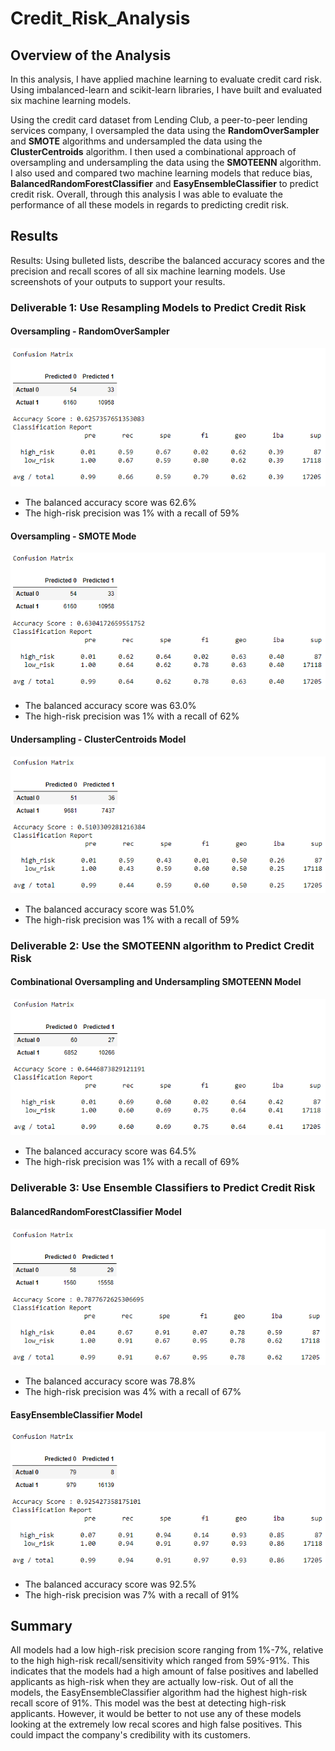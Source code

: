# Credit_Risk_Analysis

## Overview of the Analysis
In this analysis, I have applied machine learning to evaluate credit card risk. Using imbalanced-learn and scikit-learn libraries, I have built and evaluated six machine learning models.

Using the credit card dataset from Lending Club, a peer-to-peer lending services company, I oversampled the data using the <b>RandomOverSampler</b> and <b>SMOTE</b> algorithms and undersampled the data using the <b>ClusterCentroids</b> algorithm. I then used a combinational approach of oversampling and undersampling the data using the <b>SMOTEENN</b> algorithm. I also used and compared two machine learning models that reduce bias, <b>BalancedRandomForestClassifier</b> and <b>EasyEnsembleClassifier</b> to predict credit risk. Overall, through this analysis I was able to evaluate the performance of all these models in regards to predicting credit risk.

## Results
Results: Using bulleted lists, describe the balanced accuracy scores and the precision and recall scores of all six machine learning models. Use screenshots of your outputs to support your results.

### Deliverable 1: Use Resampling Models to Predict Credit Risk
#### Oversampling - RandomOverSampler
![img1](https://github.com/Soniaprogram/Credit_Risk_Analysis/blob/main/images/1randomoversampler.PNG)

* The balanced accuracy score was 62.6%
* The high-risk precision was 1% with a recall of 59%

#### Oversampling - SMOTE Mode
![img2](https://github.com/Soniaprogram/Credit_Risk_Analysis/blob/main/images/2smote.PNG)

* The balanced accuracy score was 63.0%
* The high-risk precision was 1% with a recall of 62%

#### Undersampling - ClusterCentroids Model
![img3](https://github.com/Soniaprogram/Credit_Risk_Analysis/blob/main/images/3undersamplingclustercentroids.PNG)

* The balanced accuracy score was 51.0%
* The high-risk precision was 1% with a recall of 59%

### Deliverable 2: Use the SMOTEENN algorithm to Predict Credit Risk
#### Combinational Oversampling and Undersampling SMOTEENN Model
![img4](https://github.com/Soniaprogram/Credit_Risk_Analysis/blob/main/images/4combinationsmoteenn.PNG)

* The balanced accuracy score was 64.5%
* The high-risk precision was 1% with a recall of 69%

### Deliverable 3: Use Ensemble Classifiers to Predict Credit Risk
#### BalancedRandomForestClassifier Model
![img5](https://github.com/Soniaprogram/Credit_Risk_Analysis/blob/main/images/5randomforest.PNG)

* The balanced accuracy score was 78.8%
* The high-risk precision was 4% with a recall of 67%

#### EasyEnsembleClassifier Model
![img6](https://github.com/Soniaprogram/Credit_Risk_Analysis/blob/main/images/6eeadaboost.PNG)

* The balanced accuracy score was 92.5%
* The high-risk precision was 7% with a recall of 91%


## Summary

All models had a low high-risk precision score ranging from 1%-7%, relative to the high high-risk recall/sensitivity which ranged from 59%-91%. This indicates that the models had a high amount of false positives and labelled applicants as high-risk when they are actually low-risk. Out of all the models, the EasyEnsembleClassifier algorithm had the highest high-risk recall score of 91%. This model was the best at detecting high-risk applicants. However, it would be better to not use any of these models looking at the extremely low recal scores and high false positives. This could impact the company's credibility with its customers.
